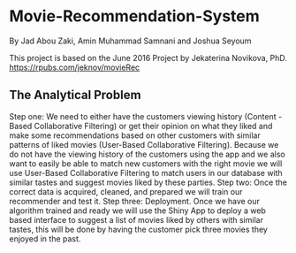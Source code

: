 # Movie-Recommendation-System
By Jad Abou Zaki, Amin Muhammad Samnani and Joshua Seyoum

This project is based on the June 2016 Project by Jekaterina Novikova, PhD.
https://rpubs.com/jeknov/movieRec


## The Analytical Problem
Step one: We need to either have the customers viewing history (Content -Based Collaborative Filtering) or get their opinion on what they liked and make some recommendations based on other customers with similar patterns of liked movies  (User-Based Collaborative Filtering). Because we do not have the viewing history of the customers using the app and we also want to easily be able to match new customers with the right movie we will use User-Based Collaborative Filtering to match users in our database with similar tastes and suggest movies liked by these parties.
Step two: Once the correct data is acquired, cleaned, and prepared we will train our recommender and test it.
Step three: Deployment. Once we have our algorithm trained and ready we will use the Shiny App to deploy a web based interface to suggest a list of movies liked by others with similar tastes, this will be done by having the customer pick three movies they enjoyed in the past.
